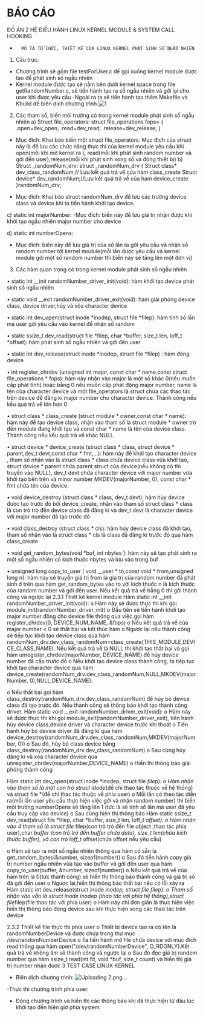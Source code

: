 # BÁO CÁO
 ĐỒ ÁN 2 HỆ ĐIỀU HÀNH
LINUX KERNEL MODULE
& SYSTEM CALL HOOKING

*		MÔ TẢ TỔ CHỨC, THIẾT KẾ CỦA LINUX KERNEL PHÁT SINH SỐ NGẪU NHIÊN

1) Cấu trúc:
- Chương trình sẽ gồm file testForUser.c để gọi xuống kernel module được tạo để phát sinh số ngẫu nhiên 
- Kernel module được tạo sẽ nằm bên dưới kernel space trong file getRandomNumber.c, sẽ tiến hành tạo ra số ngẫu nhiên và gởi lại cho user khi được yêu cầu
-Ngoài ra ta sẽ tiến hành tạo thêm Makefile và Kbuild để biên dịch chương trình
![1](https://user-images.githubusercontent.com/53389111/69915620-acc3b600-1483-11ea-97f5-d92662a76dc1.png)

 



2) Các tham số, biến môi trường có trong kernel module phát sinh số ngẫu nhiên
a) Struct file_operators:
struct file_operations fops=
{
 	.open=dev_open;
.read=dev_read;
.release=dev_release;
}
- Mục đích: Khai báo biến một struct file_operators. Mục địch của struct này là để lưu các chức năng thực thi của kernel module yêu cầu khi open(mỗi khi mở kernel ra ), read(mỗi khi phát sinh random number và gởi đến user),release(mỗi khi phát sinh xong số và đóng thiết bị)
b) Struct _randomNum_drv:
struct _randomNum_drv 
{
	Struct class* dev_class_randomNum;// Lưu kết quả trả về của hàm class_create
	Struct device* dev_randomNum;//Lưu kết quả trả về của ham device_create
}randomNum_drv;

- Mục đích: Khai báo struct randomNum_drv để lưu các trường device class và device khi ta tiến hành khởi tạo device.

c) static int majorNumber:
-Mục đích: biến này để lưu giá trị nhận được khi khởi tạo ngẫu nhiên major number cho device

d) static int numberOpens:
- Mục đích: biến này để lưu giá trị của số lần ta gởi yêu cầu và nhận số random number tới kernel module(mỗi lần được yêu cầu và kernel module gởi một số random number thì biến này sẽ tăng lên một đơn vị)
3) Các hàm quan trọng có trong kernel module phát sinh số ngẫu nhiên

•	static int __init randomNumber_driver_init(void): hàm khởi tạo device phát sinh số ngẫu nhiên

•	static void __exit  randomNumber_driver_exit(void): hàm giải phóng device class, device driver,hủy và xóa character device 

•	static int dev_open(struct inode *inodep, struct file *filep): hàm tính số lần mà user gởi yêu cầu vào kernel để nhận số random

•	static ssize_t dev_read(struct file *filep, char *buffer, size_t len, loff_t *offset): hàm phát sinh số ngẫu nhiên và gởi đến user

•	static int dev_release(struct inode *inodep, struct file *filep) : hàm đóng device

•	int register_chrdev (unsigned int  major, const char *  name,const struct file_operations *  fops): hàm này nhận vào major là một số khác 0(nếu muốn cấp phát tĩnh) hoặc bằng 0 nếu muốn cấp phát động major number, name là tên của character device và một file_operators là struct chứa các thao tác trên device để đăng kí major number cho character device. Thành công nếu kếu quả trả về lớn hơn 0


•	struct class * class_create (struct module *  owner,const char *  name): hàm này để tạo device class, nhận vào tham số là struct module *  owner trỏ đến module đang khởi tạo và const char *  name là tên của device class. Thành công nếu kếu quả trả về khác NULL


•	struct device * device_create (struct class *  class, struct device *  parent,dev_t  devt,const char *  fmt,...):  hàm này để khởi tạo character device , tham số nhận vào là struct class *  class chứa device class vừa khởi tạo, struct device *  parent chứa parent struct của device(nếu không có thì truyền vào NULL), dev_t  devt chứa character device với major number vừa khởi tạo bên trên và minor number MKDEV(majorNumber, 0), const char *  fmt chứa tên của device.


•	void device_destroy (struct class *  class, dev_t  devt): hàm hủy device được tạo trước đó bởi device_create, nhận vào tham số struct class *  class là con trỏ trỏ đến device class đã đăng kí và dev_t  devt là character device với major number đã tạo trước đó


•	void class_destroy (struct class *  cls): hàm hủy device class đã khởi tạo, tham số nhận vào là struct class *  cls là class đã đăng kí trước đó qua hàm class_create


•	void get_random_bytes(void *buf,  int nbytes ): hàm này sẽ tạo phát sinh ra một số ngẫu nhiên có kích thước nbytes và lưu vào trong buf


•	unsigned long copy_to_user (	void __user *  to,const void *  from,unsigned long  n):  hàm này sẽ truyền giá trị from là gía trị của random number đã phát sinh ở trên qua hàm get_random_bytes vào to với kích thước n là kích thước của random number và gởi đến user. Nếu kết quả trả về bằng 0 thì gởi thành công và ngược lại
2.3.1	Thiết kế kernel module
Hàm static int __init randomNumber_driver_init(void):
o	Hàm này sẽ được thực thi khi gọi module_init(randomNumber_driver_init)
o	Đầu tiên sẽ tiến hành khởi tạo major number động cho device file thông qua việc gọi hàm register_chrdev(0, DEVICE_NUM_NAME, &fops)
o	Nếu kết quả trả về của major number < 0 sẽ thất bại và kết thúc hàm
o	Ngược lại nếu thành công sẽ tiếp tục khởi tạo device class qua hàm randomNum_drv.dev_class_randomNum=class_create(THIS_MODULE,DEVICE_CLASS_NAME). Nếu kết quả trả về là NULL thì khởi tạo thất bại và gọi hàm unregister_chrdev(majorNumber, DEVICE_NAME) để hủy device number đã cấp trước đó
o	Nếu khởi tạo device class thành công, ta tiếp tục khởi tạo character device qua hàm device_create(randomNum_drv.dev_class_randomNum,NULL,MKDEV(majorNumber, 0),NULL,DEVICE_NAME).

o	Nếu thất bại gọi hàm class_destroy(randomNum_drv.dev_class_randomNum) để hủy bỏ device class đã tạo trước đó. Nếu thành công sẽ thông báo khởi tạo thành công driver.
Hàm static void __exit randomNumber_driver_exit(void):
o	Hàm này sẽ được thực thi khi gọi module_exit(randomNumber_driver_exit), tiến hành hủy device class,device driver và character device trước khi thoát
o	Tiến hành hủy bỏ  device driver đã đăng kí qua hàm device_destroy(randomNum_drv.dev_class_randomNum,MKDEV(majorNumber, 0))
o	Sau đó, hủy bỏ class device bằng class_destroy(randomNum_drv.dev_class_randomNum)
o	Sau cùng hủy đăng kí và xóa character device qua unregister_chrdev(majorNumber,DEVICE_NAME)
o	Hiển thị thông báo giải phóng thành công



Hàm static int dev_open(struct inode *inodep, struct file *filep):
o	Hàm nhận vào tham số là một con trỏ struct idode*(để chỉ thao tác thuộc về hệ thống) và struct file *(để chỉ thac tác thuộc về phía user)
o	Mỗi lần có theo tác diễn ra(mỗi lần user yêu cầu thực hiện việc gởi và nhận random number) thì biến môi trường numberOpens sẽ tăng lên 1 (tức là sẽ tính số lần mà user đã yêu cầu truy cập vào device)
o	Sau cùng hiện thị thông báo
Hàm static ssize_t dev_read(struct file *filep, char *buffer, size_t len, loff_t *offset):
o	Hàm nhận vào 4 tham số là struct file* filep(con trỏ trỏ đến file object ,thao tác phía user),char *buffer (con trỏ trỏ đến buffer chứa data), size_t len(chứa kích thước buffer), và con trỏ loff_t* offset(chứa offset nếu yêu cầu)

o	Hàm sẽ tạo ra một số ngẫu nhiên thông qua hàm có sẵn là get_random_bytes(&number, sizeof(number))
o	 Sau đó tiến hành copy giá trị number ngẫu nhiên vừa tạo vào buffer và gởi đến user qua hàm copy_to_user(buffer, &number, sizeof(number))
o	Nếu kết quả trả về của hàm trên là 0(tức thành công) sẻ hiển thị thông báo thành công và giá trị số đã gởi đến user
o	Ngược lại,hiển thị thông báo thất bại nếu có lỗi xảy ra
Hàm static int dev_release(struct inode *inodep, struct file *filep):
o	Tham số nhận vào vẫn là struct inode* inodep (thao tác với phía hệ thống),struct file*filep(file thao tác với phía user)
o	Hàm này chỉ đơn giản là thực hiện việc hiển thị thông báo đóng device sau khi thực hiện xong các thao tác trên device

2.3.2	Thiết kế file thực thi phía user
o	Thiết bị device tạo ra có tên là randomNumberDevice và được chứa trong thư mục /dev/randomNumberDevice
o	Ta tiến hành mở file chứa device với mục đích read thông qua hàm open("/dev/randomNumberDevice", O_RDONLY).Kết quả trả về không âm sẽ thành công và ngược lại
o	Sau đó đọc giá trị random number qua hàm ssize_t read(int fd, void *buf, size_t count) và hiển thị giá trị number nhận được
3	TEST CASE LINUX KERNEL
- Biên dịch chương trình:
![Uploading 2.png…]()
 
-Thực thi chương trình phía user:
 
- Đóng chương trình và hiển thị các thông báo khi đã thực hiện từ đầu lúc khởi tạo đến hiện giờ phía system:

